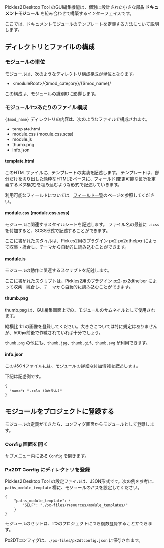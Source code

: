 


Pickles2 Desktop Tool のGUI編集機能は、個別に設計された小さな部品 __ドキュメントモジュール__ を組み合わせて構築するインターフェイスです。

ここでは、ドキュメントモジュールのテンプレートを定義する方法について説明します。


<!-- autoindex -->



## ディレクトリとファイルの構成

### モジュールの単位

モジュールは、次のようなディレクトリ構成構成が単位となります。

- &lt;moduleRoot&gt;/{$mod_category}/{$mod_name}/

この構成は、モジュールの識別IDに影響します。


### モジュール1つあたりのファイル構成

`{$mod_name}` ディレクトリの内容は、次のようなファイルで構成されます。

- template.html
- module.css (module.css.scss)
- module.js
- thumb.png
- info.json


#### template.html

このHTMLファイルに、テンプレートの実装を記述します。
テンプレートは、部分だけを切り出した純粋なHTMLをベースに、フィールド(変更可能な箇所を定義するメタ構文)を埋め込むような形式で記述していきます。

利用可能なフィールドについては、<a href="../fields/">フィールド一覧</a>のページを参照してください。


#### module.css (module.css.scss)

モジュールに関連するスタイルシートを記述します。
ファイル名の最後に `.scss` を付加すると、SCSS形式で記述することができます。

ここに書かれたスタイルは、Pickles2用のプラグイン px2-px2dthelper によって収集・統合し、テーマから自動的に読み込むことができます。


#### module.js

モジュールの動作に関連するスクリプトを記述します。

ここに書かれたスクリプトは、Pickles2用のプラグイン px2-px2dthelper によって収集・統合し、テーマから自動的に読み込むことができます。


#### thumb.png

thumb.png は、GUI編集画面上での、モジュールのサムネイルとして使用されます。

縦横比 1:1 の画像を登録してください。大きさについては特に規定はありませんが、500px前後で作成されていれば十分でしょう。

`thumb.png` の他にも、`thumb.jpg`、`thumb.gif`、`thumb.svg` が利用できます。


#### info.json

このJSONファイルには、モジュールの詳細な付加情報を記述します。

下記は記述例です。

```
{
  "name": ".cols (3カラム)"
}
```



## モジュールをプロジェクトに登録する

モジュールの定義ができたら、コンフィグ画面からモジュールとして登録します。

### Config 画面を開く

サブメニュー内にある `Config` を開きます。

### Px2DT Config にディレクトリを登録

Pickles2 Desktop Tool の設定ファイルは、JSON形式です。次の例を参考に、`paths_module_template` 欄に、モジュールのパスを設定してください。

```
{
    "paths_module_template": {
        "SELF": "./px-files/resources/module_templates/"
    }
}
```

モジュールのセットは、1つのプロジェクトにつき複数登録することができます。

Px2DTコンフィグは、`./px-files/px2dtconfig.json` に保存されます。




